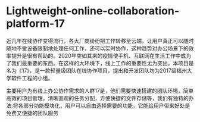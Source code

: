 # Lightweight-online-collaboration-platform-17

近几年在线协作变得流行，各大厂商纷纷把工作转移至云端，让用户真正可以随时随地不受设备限制地处理任何工作，还可以实时协作，这种趋势对办公场景下的效率提升是很有帮助的。2020年突如其来的疫情使手机、互联网在生活工作中成为了我们最重要的东西。在这样的大环境下，线上工作的重要性尤为突出。本项目是名为《17》，是一款轻量级团队在线协作项目，提出和开发团队均为2017级福州大学软件工程的小组。

主要用户为有线上办公协作需求的人群17是，他们需要快速搭建的团队环境，简单高效的项目管理，清晰直观的任务分配，方便快捷的文件存储等，我们有独特的办法:将各部分功能模块化，用户可以自由选择需要的功能，它能给用户带来好处是免费又便捷的团队服务





